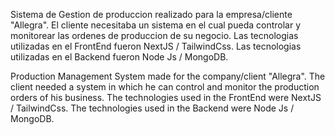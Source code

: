 Sistema de Gestion de produccion realizado para la empresa/cliente "Allegra". 
El cliente necesitaba un sistema en el cual pueda controlar y monitorear las ordenes de produccion de su negocio. 
Las tecnologias utilizadas en el FrontEnd fueron NextJS / TailwindCss. 
Las tecnologias utilizadas en el Backend fueron Node Js / MongoDB.

Production Management System made for the company/client "Allegra". 
The client needed a system in which he can control and monitor the production orders of his business. 
The technologies used in the FrontEnd were NextJS / TailwindCss. 
The technologies used in the Backend were Node Js / MongoDB.
